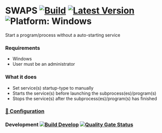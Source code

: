 # SWAPS [![Build](https://img.shields.io/github/workflow/status/litetex/SWAPS/Master%20CI/master)](https://github.com/litetex/SWAPS/actions?query=workflow%3A%22Master+CI%22) [![Latest Version](https://img.shields.io/github/v/release/litetex/SWAPS)](https://github.com/litetex/SWAPS/releases) ![Platform: Windows](https://img.shields.io/badge/windows-supported-5936b0.svg?logo=windows)
Start a program/process without a auto-starting service

### Requirements
* Windows
* User must be an administrator

### What it does
* Set service(s) startup-type to manually
* Starts the service(s) before launching the subprocess(es)/program(s)
* Stops the service(s) after the subprocess(es)/program(s) has finished

### [:wrench: Configuration](docs/Configuration.md)

### Development [![Build Develop](https://img.shields.io/github/workflow/status/litetex/SWAPS/Check%20Build/develop?label=build%20develop)](https://github.com/litetex/SWAPS/actions?query=workflow%3A%22Check+Build%22+branch%3Adevelop) [![Quality Gate Status](https://sonarcloud.io/api/project_badges/measure?project=litetex_SWAPS&metric=alert_status)](https://sonarcloud.io/dashboard?id=litetex_SWAPS)
